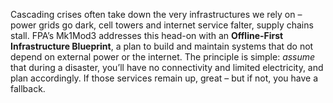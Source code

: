Cascading crises often take down the very infrastructures we rely on – power grids go dark, cell towers and internet service falter, supply chains stall. FPA’s Mk1Mod3 addresses this head-on with an **Offline-First Infrastructure Blueprint**, a plan to build and maintain systems that do not depend on external power or the internet. The principle is simple: _assume_ that during a disaster, you’ll have no connectivity and limited electricity, and plan accordingly. If those services remain up, great – but if not, you have a fallback.